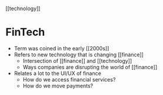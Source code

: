 [[technology]]

# FinTech
- Term was coined in the early [[2000s]]
- Refers to new technology that is changing [[finance]]
	- Intersection of [[finance]] and [[technology]]
	- Ways companies are disrupting the world of [[finance]]
- Relates a lot to the UI/UX of finance
	- How do we access financial services?
	- How do we move payments?